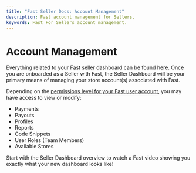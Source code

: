 ```yaml
---
title: "Fast Seller Docs: Account Management"
description: Fast account management for Sellers.
keywords: Fast For Sellers account management.
---
```


# Account Management

Everything related to your Fast seller dashboard can be found here. Once you are onboarded as a Seller with Fast, the Seller Dashboard will be your primary means of managing your store account(s) associated with Fast.

Depending on the [permissions level for your Fast user account](/developer-portal/for-sellers/account-management/overview/account-permissions), you may have access to view or modify:

- Payments
- Payouts
- Profiles
- Reports
- Code Snippets
- User Roles (Team Members)
- Available Stores

Start with the Seller Dashboard overview to watch a Fast video showing you exactly what your new dashboard looks like!
